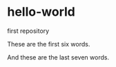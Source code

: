 # hello-world
first repository

These are the first six words. 

And these are the last seven words. 

